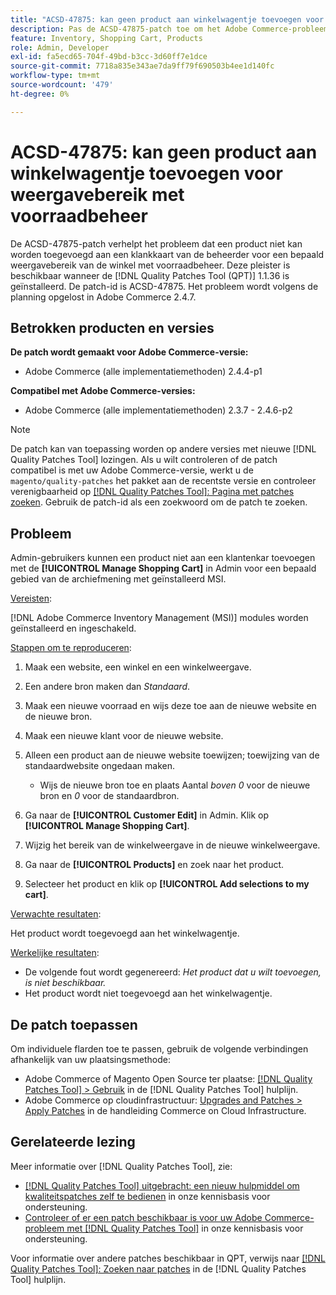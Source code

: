 ```yaml
---
title: "ACSD-47875: kan geen product aan winkelwagentje toevoegen voor weergavebereik met voorraadbeheer"
description: Pas de ACSD-47875-patch toe om het Adobe Commerce-probleem op te lossen waarbij een product niet vanuit Admin aan een klantenkar kan worden toegevoegd voor een bepaald weergavebereik in de winkel met voorraadbeheer.
feature: Inventory, Shopping Cart, Products
role: Admin, Developer
exl-id: fa5ecd65-704f-49bd-b3cc-3d60ff7e1dce
source-git-commit: 7718a835e343ae7da9ff79f690503b4ee1d140fc
workflow-type: tm+mt
source-wordcount: '479'
ht-degree: 0%

---
```


# ACSD-47875: kan geen product aan winkelwagentje toevoegen voor weergavebereik met voorraadbeheer

De ACSD-47875-patch verhelpt het probleem dat een product niet kan worden toegevoegd aan een klankkaart van de beheerder voor een bepaald weergavebereik van de winkel met voorraadbeheer. Deze pleister is beschikbaar wanneer de [!DNL Quality Patches Tool (QPT)] 1.1.36 is geïnstalleerd. De patch-id is ACSD-47875. Het probleem wordt volgens de planning opgelost in Adobe Commerce 2.4.7.

## Betrokken producten en versies

**De patch wordt gemaakt voor Adobe Commerce-versie:**

* Adobe Commerce (alle implementatiemethoden) 2.4.4-p1

**Compatibel met Adobe Commerce-versies:**

* Adobe Commerce (alle implementatiemethoden) 2.3.7 - 2.4.6-p2

>[!NOTE]
>
>De patch kan van toepassing worden op andere versies met nieuwe [!DNL Quality Patches Tool] lozingen. Als u wilt controleren of de patch compatibel is met uw Adobe Commerce-versie, werkt u de `magento/quality-patches` het pakket aan de recentste versie en controleer verenigbaarheid op [[!DNL Quality Patches Tool]: Pagina met patches zoeken](https://experienceleague.adobe.com/tools/commerce-quality-patches/index.html). Gebruik de patch-id als een zoekwoord om de patch te zoeken.

## Probleem

Admin-gebruikers kunnen een product niet aan een klantenkar toevoegen met de **[!UICONTROL Manage Shopping Cart]** in Admin voor een bepaald gebied van de archiefmening met geïnstalleerd MSI.

<u>Vereisten</u>:

[!DNL Adobe Commerce Inventory Management (MSI)] modules worden geïnstalleerd en ingeschakeld.

<u>Stappen om te reproduceren</u>:

1. Maak een website, een winkel en een winkelweergave.
1. Een andere bron maken dan *Standaard*.
1. Maak een nieuwe voorraad en wijs deze toe aan de nieuwe website en de nieuwe bron.
1. Maak een nieuwe klant voor de nieuwe website.
1. Alleen een product aan de nieuwe website toewijzen; toewijzing van de standaardwebsite ongedaan maken.

   * Wijs de nieuwe bron toe en plaats Aantal *boven 0* voor de nieuwe bron en *0* voor de standaardbron.

1. Ga naar de **[!UICONTROL Customer Edit]** in Admin. Klik op **[!UICONTROL Manage Shopping Cart]**.
1. Wijzig het bereik van de winkelweergave in de nieuwe winkelweergave.
1. Ga naar de **[!UICONTROL Products]** en zoek naar het product.
1. Selecteer het product en klik op **[!UICONTROL Add selections to my cart]**.

<u>Verwachte resultaten</u>:

Het product wordt toegevoegd aan het winkelwagentje.

<u>Werkelijke resultaten</u>:

* De volgende fout wordt gegenereerd: *Het product dat u wilt toevoegen, is niet beschikbaar.*
* Het product wordt niet toegevoegd aan het winkelwagentje.

## De patch toepassen

Om individuele flarden toe te passen, gebruik de volgende verbindingen afhankelijk van uw plaatsingsmethode:

* Adobe Commerce of Magento Open Source ter plaatse: [[!DNL Quality Patches Tool] > Gebruik](https://experienceleague.adobe.com/docs/commerce-operations/tools/quality-patches-tool/usage.html) in de [!DNL Quality Patches Tool] hulplijn.
* Adobe Commerce op cloudinfrastructuur: [Upgrades and Patches > Apply Patches](https://experienceleague.adobe.com/docs/commerce-cloud-service/user-guide/develop/upgrade/apply-patches.html) in de handleiding Commerce on Cloud Infrastructure.

## Gerelateerde lezing

Meer informatie over [!DNL Quality Patches Tool], zie:

* [[!DNL Quality Patches Tool] uitgebracht: een nieuw hulpmiddel om kwaliteitspatches zelf te bedienen](/help/announcements/adobe-commerce-announcements/magento-quality-patches-released-new-tool-to-self-serve-quality-patches.md) in onze kennisbasis voor ondersteuning.
* [Controleer of er een patch beschikbaar is voor uw Adobe Commerce-probleem met [!DNL Quality Patches Tool]](/help/support-tools/patches-available-in-qpt-tool/check-patch-for-magento-issue-with-magento-quality-patches.md) in onze kennisbasis voor ondersteuning.

Voor informatie over andere patches beschikbaar in QPT, verwijs naar [[!DNL Quality Patches Tool]: Zoeken naar patches](https://experienceleague.adobe.com/tools/commerce-quality-patches/index.html) in de [!DNL Quality Patches Tool] hulplijn.
